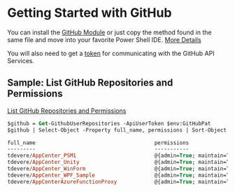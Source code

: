 # Getting Started with GitHub

You can install the [GitHub Module](/github/GitHub.psm1) or just copy the method found in the same file and move into your favorite Power Shell IDE. [More Details](/ReadMe.md#windows-setup)

You will also need to get a [token](https://docs.github.com/en/authentication/keeping-your-account-and-data-secure/creating-a-personal-access-token) for communicating with the GitHub API Services.

## Sample: List GitHub Repositories and Permissions
[List GitHub Repositories and Permissions](https://docs.github.com/en/rest/collaborators/collaborators#get-repository-permissions-for-a-user)

``` ps 
$github = Get-GithubUserRepositories -ApiUserToken $env:GitHubPat
$github | Select-Object -Property full_name, permissions | Sort-Object -Property full_name

full_name                                      permissions
---------                                      -----------
tdevere/AppCenter_PSM1                         @{admin=True; maintain=True; push=True; triage=True; pull=True}
tdevere/AppCenter_Unity                        @{admin=True; maintain=True; push=True; triage=True; pull=True}
tdevere/AppCenter_WinForm                      @{admin=True; maintain=True; push=True; triage=True; pull=True}
tdevere/AppCenter_WPF_Sample                   @{admin=True; maintain=True; push=True; triage=True; pull=True}
tdevere/AppCenterAzureFunctionProxy            @{admin=True; maintain=True; push=True; triage=True; pull=True}

```